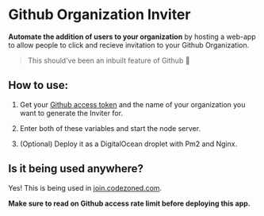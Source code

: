 # Github Organization Inviter

**Automate the addition of users to your organization** by hosting a web-app to allow people to click and recieve invitation to your Github Organization.

> This should've been an inbuilt feature of Github :triumph:

## How to use:

1) Get your [Github access token](https://github.blog/2013-05-16-personal-api-tokens/) and the name of your organization you want to generate the Inviter for.

2) Enter both of these variables and start the node server.

3) (Optional) Deploy it as a DigitalOcean droplet with Pm2 and Nginx.

## Is it being used anywhere?

Yes! This is being used in [join.codezoned.com](http://join.codezoned.com/).

**Make sure to read on Github access rate limit before deploying this app.**
